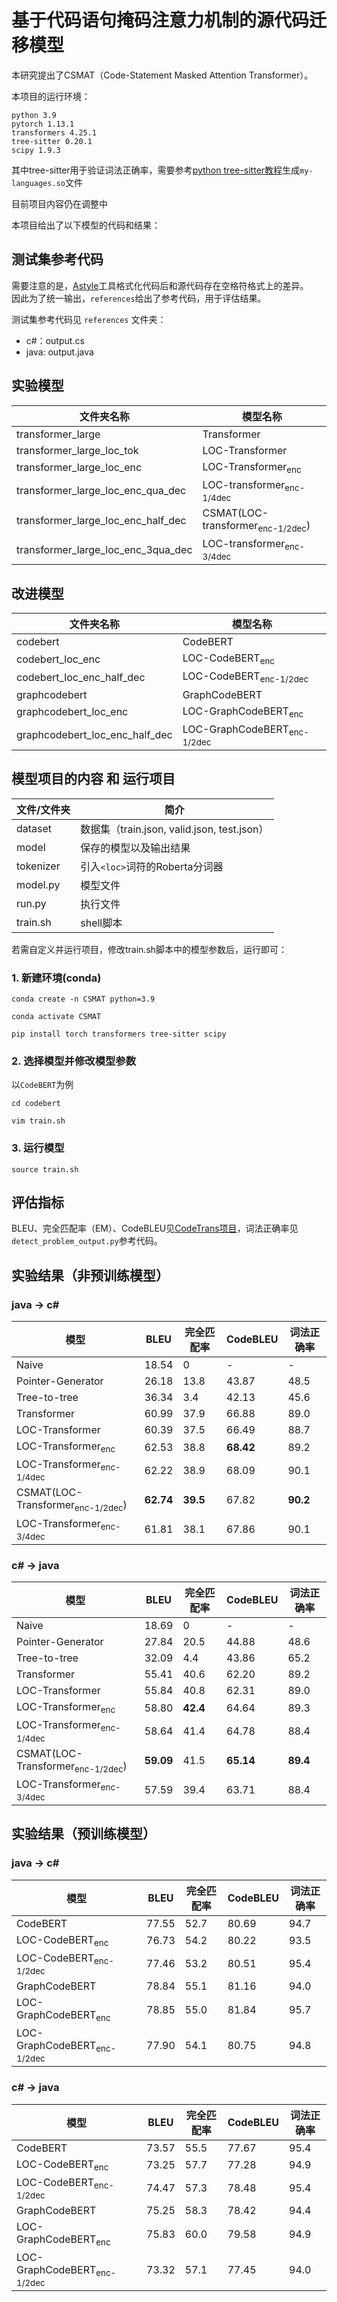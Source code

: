 # 基于代码语句掩码注意力机制的源代码迁移模型

本研究提出了CSMAT（Code-Statement Masked Attention Transformer）。

本项目的运行环境：
```
python 3.9
pytorch 1.13.1
transformers 4.25.1
tree-sitter 0.20.1
scipy 1.9.3
```
其中tree-sitter用于验证词法正确率，需要参考[python tree-sitter教程](https://github.com/tree-sitter/py-tree-sitter)生成`my-languages.so`文件

目前项目内容仍在调整中

本项目给出了以下模型的代码和结果： 

## 测试集参考代码

需要注意的是，[Astyle](https://astyle.sourceforge.net/)工具格式化代码后和源代码存在空格符格式上的差异。  
因此为了统一输出，`references`给出了参考代码，用于评估结果。  

测试集参考代码见 `references` 文件夹：
- c#：output.cs
- java: output.java

## 实验模型

| 文件夹名称                         | 模型名称                                    |
| ---------------------------------- | ------------------------------------------- |
| transformer_large                  | Transformer                                 |
| transformer_large_loc_tok          | LOC-Transformer                             |
| transformer_large_loc_enc          | LOC-Transformer<sub>enc</sub>               |
| transformer_large_loc_enc_qua_dec  | LOC-transformer<sub>enc-1/4dec</sub>        |
| transformer_large_loc_enc_half_dec | CSMAT(LOC-transformer<sub>enc-1/2dec</sub>) |
| transformer_large_loc_enc_3qua_dec | LOC-transformer<sub>enc-3/4dec</sub>        |

## 改进模型
| 文件夹名称                     | 模型名称                               |
| ------------------------------ | -------------------------------------- |
| codebert                       | CodeBERT                               |
| codebert_loc_enc               | LOC-CodeBERT<sub>enc</sub>             |
| codebert_loc_enc_half_dec      | LOC-CodeBERT<sub>enc-1/2dec</sub>      |
| graphcodebert                  | GraphCodeBERT                          |
| graphcodebert_loc_enc          | LOC-GraphCodeBERT<sub>enc</sub>        |
| graphcodebert_loc_enc_half_dec | LOC-GraphCodeBERT<sub>enc-1/2dec</sub> |

## 模型项目的内容 和 运行项目

| 文件/文件夹 | 简介                                        |
| ----------- | ------------------------------------------- |
| dataset     | 数据集（train.json, valid.json, test.json） |
| model       | 保存的模型以及输出结果                      |
| tokenizer   | 引入`<loc>`词符的Roberta分词器              |
| model.py    | 模型文件                                    |
| run.py      | 执行文件                                    |
| train.sh    | shell脚本                                   |

若需自定义并运行项目，修改train.sh脚本中的模型参数后，运行即可：

### 1. 新建环境(conda)

```
conda create -n CSMAT python=3.9

conda activate CSMAT

pip install torch transformers tree-sitter scipy
```

### 2. 选择模型并修改模型参数

以`CodeBERT`为例
```
cd codebert

vim train.sh
```

### 3. 运行模型

```
source train.sh
```

## 评估指标
BLEU、完全匹配率（EM）、CodeBLEU见[CodeTrans项目](https://github.com/microsoft/CodeXGLUE/tree/main/Code-Code/code-to-code-trans)，词法正确率见`detect_problem_output.py`参考代码。

## 实验结果（非预训练模型）
### java -> c#
| 模型                                        | BLEU      | 完全匹配率 | CodeBLEU  | 词法正确率 |
| ------------------------------------------- | --------- | ---------- | --------- | ---------- |
| Naive                                       | 18.54     | 0          | -         | -          |
| Pointer-Generator                           | 26.18     | 13.8       | 43.87     | 48.5       |
| Tree-to-tree                                | 36.34     | 3.4        | 42.13     | 45.6       |
| Transformer                                 | 60.99     | 37.9       | 66.88     | 89.0       |
| LOC-Transformer                             | 60.39     | 37.5       | 66.49     | 88.7       |
| LOC-Transformer<sub>enc</sub>               | 62.53     | 38.8       | **68.42** | 89.2       |
| LOC-Transformer<sub>enc-1/4dec</sub>        | 62.22     | 38.9       | 68.09     | 90.1       |
| CSMAT(LOC-Transformer<sub>enc-1/2dec</sub>) | **62.74** | **39.5**   | 67.82     | **90.2**   |
| LOC-Transformer<sub>enc-3/4dec</sub>        | 61.81     | 38.1       | 67.86     | 90.1       |

### c# -> java
| 模型                                        | BLEU      | 完全匹配率 | CodeBLEU  | 词法正确率 |
| ------------------------------------------- | --------- | ---------- | --------- | ---------- |
| Naive                                       | 18.69     | 0          | -         | -          |
| Pointer-Generator                           | 27.84     | 20.5       | 44.88     | 48.6       |
| Tree-to-tree                                | 32.09     | 4.4        | 43.86     | 65.2       |
| Transformer                                 | 55.41     | 40.6       | 62.20     | 89.2       |
| LOC-Transformer                             | 55.84     | 40.8       | 62.31     | 89.0       |
| LOC-Transformer<sub>enc</sub>               | 58.80     | **42.4**   | 64.64     | 89.3       |
| LOC-Transformer<sub>enc-1/4dec</sub>        | 58.64     | 41.4       | 64.78     | 88.4       |
| CSMAT(LOC-Transformer<sub>enc-1/2dec</sub>) | **59.09** | 41.5       | **65.14** | **89.4**   |
| LOC-Transformer<sub>enc-3/4dec</sub>        | 57.59     | 39.4       | 63.71     | 88.4       |

## 实验结果（预训练模型）
### java -> c#
| 模型                                   | BLEU  | 完全匹配率 | CodeBLEU | 词法正确率 |
| -------------------------------------- | ----- | ---------- | -------- | ---------- |
| CodeBERT                               | 77.55 | 52.7       | 80.69    | 94.7       |
| LOC-CodeBERT<sub>enc</sub>             | 76.73 | 54.2       | 80.22    | 93.5       |
| LOC-CodeBERT<sub>enc-1/2dec</sub>      | 77.46 | 53.2       | 80.51    | 95.4       |
| GraphCodeBERT                          | 78.84 | 55.1       | 81.16    | 94.0       |
| LOC-GraphCodeBERT<sub>enc</sub>        | 78.85 | 55.0       | 81.84    | 95.7       |
| LOC-GraphCodeBERT<sub>enc-1/2dec</sub> | 77.90 | 54.1       | 80.75    | 94.8       |

### c# -> java
| 模型                                   | BLEU  | 完全匹配率 | CodeBLEU | 词法正确率 |
| -------------------------------------- | ----- | ---------- | -------- | ---------- |
| CodeBERT                               | 73.57 | 55.5       | 77.67    | 95.4       |
| LOC-CodeBERT<sub>enc</sub>             | 73.25 | 57.7       | 77.28    | 94.9       |
| LOC-CodeBERT<sub>enc-1/2dec</sub>      | 74.47 | 57.3       | 78.48    | 95.4       |
| GraphCodeBERT                          | 75.25 | 58.3       | 78.42    | 94.4       |
| LOC-GraphCodeBERT<sub>enc</sub>        | 75.83 | 60.0       | 79.58    | 94.9       |
| LOC-GraphCodeBERT<sub>enc-1/2dec</sub> | 73.32 | 57.1       | 77.45    | 94.0       |